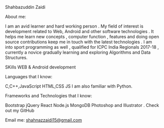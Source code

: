 Shahbazuddin Zaidi

About me:

I am an avid learner and hard working person . My field of interest is development related to Web, Android and other software technologies . It helps me learn new concepts , computer function , features and doing open source contributions keep me in touch with the latest technologies .
I am into sport programming as well , qualified for ICPC India Regionals 2017-18 , currently a novice gradually learning and exploring Algorithms and Data Structures.

SKills
WEB & Android development


Languages that I know:

C,C++,JavaScript
HTML,CSS
JS
I am also familiar with Python.

Frameworks and Technologies that I know:

Bootstrap
jQuery
React
Node.js
MongoDB
Photoshop and Illustrator .
Check out my GitHub

Email me: shahnazzaidi15@gmail.com
